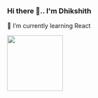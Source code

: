 ### Hi there 👋.. I'm Dhikshith

🌱 I’m currently learning React


<img align="left" src="https://github-readme-stats.vercel.app/api/top-langs/?username=dhikshith&layout=compact" height=130 />
<!--
**DHIKSHITH/DHIKSHITH** is a ✨ _special_ ✨ repository because its `README.md` (this file) appears on your GitHub profile.

Here are some ideas to get you started:

- 🔭 I’m currently working on ...
- 🌱 I’m currently learning ...
- 👯 I’m looking to collaborate on ...
- 🤔 I’m looking for help with ...
- 💬 Ask me about ...
- 📫 How to reach me: ...
- 😄 Pronouns: ...
- ⚡ Fun fact: ...
-->

